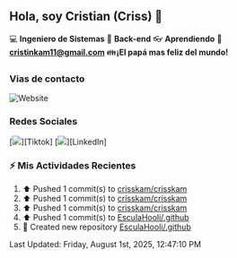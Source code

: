 ## Hola, soy Cristian (Criss) 👋

:computer: **Ingeniero de Sistemas**
:pencil: **Back-end**
:eyeglasses: **Aprendiendo**
:e-mail: **cristinkam11@gmail.com**
:family:**¡El papá mas feliz del mundo!**

### Vias de contacto

![Website](https://github.com/crisskam)

### Redes Sociales

[<img src="./assets/social/Tiktok.png"/>][Tiktok]
[<img src="./assets/social/LinkedIn.png"/>][LinkedIn]

### :zap: Mis Actividades Recientes
<!--RECENT_ACTIVITY:start-->
1. ⬆️ Pushed 1 commit(s) to [crisskam/crisskam](https://github.com/crisskam/crisskam)<br>
2. ⬆️ Pushed 1 commit(s) to [crisskam/crisskam](https://github.com/crisskam/crisskam)<br>
3. ⬆️ Pushed 1 commit(s) to [crisskam/crisskam](https://github.com/crisskam/crisskam)<br>
4. ⬆️ Pushed 1 commit(s) to [EsculaHooli/.github](https://github.com/EsculaHooli/.github)<br>
5. 📔 Created new repository [EsculaHooli/.github](https://github.com/EsculaHooli/.github)<br>
<!--RECENT_ACTIVITY:end-->
<!--RECENT_ACTIVITY:last_update-->
Last Updated: Friday, August 1st, 2025, 12:47:10 PM
<!--RECENT_ACTIVITY:last_update_end-->
